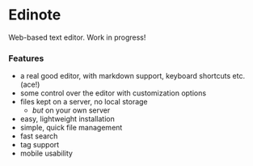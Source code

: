 # Edinote #

Web-based text editor. Work in progress!


### Features ###

* a real good editor, with markdown support, keyboard shortcuts etc. (ace!)
* some control over the editor with customization options
* files kept on a server, no local storage
  * *but* on your own server
* easy, lightweight installation
* simple, quick file management
* fast search
* tag support
* mobile usability
